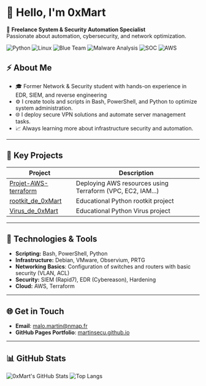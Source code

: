 # 👋 Hello, I'm 0xMart

🚀 **Freelance System & Security Automation Specialist**  
Passionate about automation, cybersecurity, and network optimization.

![Python](https://img.shields.io/badge/-Python-3776AB?style=for-the-badge&logo=python&logoColor=white)
![Linux](https://img.shields.io/badge/-Linux-FCC624?style=for-the-badge&logo=linux&logoColor=black)
![Blue Team](https://img.shields.io/badge/-Blue_Team-1E90FF?style=for-the-badge&logo=shield&logoColor=white)
![Malware Analysis](https://img.shields.io/badge/-Malware_Analysis-red?style=for-the-badge&logo=virustotal&logoColor=white)
![SOC](https://img.shields.io/badge/-SOC-blue?style=for-the-badge&logo=splunk&logoColor=white)
![AWS](https://img.shields.io/badge/-AWS-232F3E?style=for-the-badge&logo=amazon-aws&logoColor=white)


## ⚡ About Me

- 🎓 Former Network & Security student with hands-on experience in EDR, SIEM, and reverse engineering
- ⚙️ I create tools and scripts in Bash, PowerShell, and Python to optimize system administration.
- 🌐 I deploy secure VPN solutions and automate server management tasks.
- 📈 Always learning more about infrastructure security and automation.

---

## 🔐 Key Projects

| Project | Description |
|--------|-------------|
| [Projet-AWS-terraform](https://github.com/0xMart/Projet-AWS-terraform) | Deploying AWS resources using Terraform (VPC, EC2, IAM...) |
| [rootkit_de_0xMart](https://github.com/0xMart/rootkit_de_0xMart) | Educational Python rootkit project |
| [Virus_de_0xMart](https://github.com/0xMart/Virus_de_0xMart) |Educational Python Virus project |


---

## 🔹 **Technologies & Tools**

- **Scripting:** Bash, PowerShell, Python
- **Infrastructure:** Debian, VMware, Observium, PRTG
- **Networking Basics**: Configuration of switches and routers with basic security (VLAN, ACL)
- **Security:** SIEM (Rapid7), EDR (Cybereason), Hardening
- **Cloud:** AWS, Terraform

---

## 🌐 **Get in Touch**
- **Email**: malo.martin@nmap.fr  
- **GitHub Pages Portfolio**: [martinsecu.github.io](https://martinsecu.github.io)  

---

## 📊 GitHub Stats

![0xMart's GitHub Stats](https://github-readme-stats.vercel.app/api?username=0xMart&show_icons=true&theme=radical&hide_title=true)
![Top Langs](https://github-readme-stats.vercel.app/api/top-langs/?username=0xMart&layout=compact&theme=radical)
